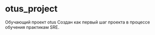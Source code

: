 # otus_project
Обучающий проект otus
Создан как первый шаг проекта в процессе обучения практикам SRE.
